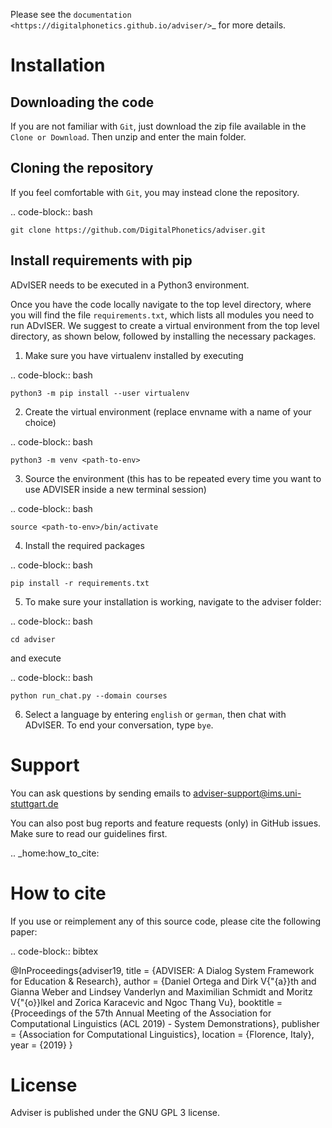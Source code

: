 Please see the `documentation <https://digitalphonetics.github.io/adviser/>`_ for more details.

Installation
============

Downloading the code
--------------------

If you are not familiar with `Git`, just download the zip file available in the ``Clone or Download``. Then unzip and enter the main folder.


Cloning the repository
-----------------------

If you feel comfortable with `Git`, you may instead clone the repository.

.. code-block:: bash

    git clone https://github.com/DigitalPhonetics/adviser.git


Install requirements with pip
------------------------------

ADvISER needs to be executed in a Python3 environment.

Once you have the code locally navigate to the top level directory, where you will find the file
`requirements.txt`, which lists all modules you need to run ADvISER. We suggest to create a
virtual environment from the top level directory, as shown below, followed by installing the necessary packages.


1. Make sure you have virtualenv installed by executing

.. code-block:: bash

    python3 -m pip install --user virtualenv

2. Create the virtual environment (replace envname with a name of your choice)

.. code-block:: bash

    python3 -m venv <path-to-env>

3. Source the environment (this has to be repeated every time you want to use ADVISER inside a
new terminal session)

.. code-block:: bash

    source <path-to-env>/bin/activate

4. Install the required packages

.. code-block:: bash

    pip install -r requirements.txt

5. To make sure your installation is working, navigate to the adviser folder:

.. code-block:: bash

    cd adviser

and execute

.. code-block:: bash

    python run_chat.py --domain courses

6. Select a language by entering `english` or `german`, then chat with ADvISER. To end your
conversation, type `bye`.

Support
=======
You can ask questions by sending emails to adviser-support@ims.uni-stuttgart.de

You can also post bug reports and feature requests (only) in GitHub issues. Make sure to read our guidelines first.

.. _home:how_to_cite:

How to cite
===========
If you use or reimplement any of this source code, please cite the following paper:

.. code-block:: bibtex

   @InProceedings{adviser19,
   title =     {ADVISER: A Dialog System Framework for Education & Research},
   author =    {Daniel Ortega and Dirk V{\"{a}}th and Gianna Weber and Lindsey Vanderlyn and Maximilian Schmidt and Moritz V{\"{o}}lkel and Zorica Karacevic and Ngoc Thang Vu},
   booktitle = {Proceedings of the 57th Annual Meeting of the Association for Computational Linguistics (ACL 2019) - System Demonstrations},
   publisher = {Association for Computational Linguistics},
   location =  {Florence, Italy},
   year =      {2019}
   }

License
=======
Adviser is published under the GNU GPL 3 license.
